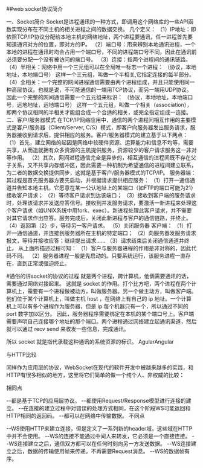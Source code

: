 ##web socket协议简介

一、Socket简介
Socket是进程通讯的一种方式，即调用这个网络库的一些API函数实现分布在不同主机的相关进程之间的数据交换。
几个定义：
（1）IP地址：即依照TCP/IP协议分配给本地主机的网络地址，两个进程要通讯，任一进程首先要知道通讯对方的位置，即对方的IP。
（2）端口号：用来辨别本地通讯进程，一个本地的进程在通讯时均会占用一个端口号，不同的进程端口号不同，因此在通讯前必须要分配一个没有被访问的端口号。
（3）连接：指两个进程间的通讯链路。
（4）半相关：网络中用一个三元组可以在全局唯一标志一个进程：
（协议，本地地址，本地端口号）
这样一个三元组，叫做一个半相关,它指定连接的每半部分。
（4）全相关：一个完整的网间进程通信需要由两个进程组成，并且只能使用同一种高层协议。也就是说，不可能通信的一端用TCP协议，而另一端用UDP协议。因此一个完整的网间通信需要一个五元组来标识：
（协议，本地地址，本地端口号，远地地址，远地端口号）
这样一个五元组，叫做一个相关（association），即两个协议相同的半相关才能组合成一个合适的相关，或完全指定组成一连接。
二、客户/服务器模式
在TCP/IP网络应用中，通信的两个进程间相互作用的主要模式是客户/服务器（Client/Server, C/S）模式，即客户向服务器发出服务请求，服务器接收到请求后，提供相应的服务。客户/服务器模式的建立基于以下两点：
（1）首先，建立网络的起因是网络中软硬件资源、运算能力和信息不均等，需要共享，从而造就拥有众多资源的主机提供服务，资源较少的客户请求服务这一非对等作用。
（2）其次，网间进程通信完全是异步的，相互通信的进程间既不存在父子关系，又不共享内存缓冲区，因此需要一种机制为希望通信的进程间建立联系，为二者的数据交换提供同步，这就是基于客户/服务器模式的TCP/IP。
服务器端：
其过程是首先服务器方要先启动，并根据请求提供相应服务：
（1）打开一通信通道并告知本地主机，它愿意在某一公认地址上的某端口（如FTP的端口可能为21）接收客户请求；
（2）等待客户请求到达该端口；
（3）接收到客户端的服务请求时，处理该请求并发送应答信号。接收到并发服务请求，要激活一新进程来处理这个客户请求（如UNIX系统中用fork、exec）。新进程处理此客户请求，并不需要对其它请求作出应答。服务完成后，关闭此新进程与客户的通信链路，并终止。
（4）返回第（2）步，等待另一客户请求。
（5）关闭服务器
客户端：
（1）打开一通信通道，并连接到服务器所在主机的特定端口；
（2）向服务器发服务请求报文，等待并接收应答；继续提出请求......
（3）请求结束后关闭通信通道并终止。
从上面所描述过程可知：
（1）客户与服务器进程的作用是非对称的，因此代码不同。
（2）服务器进程一般是先启动的。只要系统运行，该服务进程一直存在，直到正常或强迫终止。


#通俗的讲socket的协议的过程
就是两个进程，跨计算机，他俩需要通讯的话，需要通过网络对接起来。
这就是 socket 的作用。打个比方吧，两个进程在两个计算机上，需要有一个进程做被动方，叫做服务器。另一个做主动方，叫做客户端。他们位于某个计算机上，叫做主机 host ，在网络上有自己的 ip 地址。一个计算机上可以有多个进程作为服务器，但是 ip 每个机器只有一个，所以通过不同的 port 数字加以区分。
因此，服务器程序需要绑定在本机的某个端口号上。客户端需要声明自己连接哪个地址的那个端口。两个进程通过网络建立起通讯渠道，然后就可以通过 recv send 来收发一些信息，完成通讯。

所以 socket 就是指代承载这种通讯的系统资源的标识。
AgularAngular

与HTTP比较

同样作为应用层的协议，WebSocket在现代的软件开发中被越来越多的实践，和HTTP有很多相似的地方，这里将它们简单的做一个纯个人、非权威的比较：

相同点

--都是基于TCP的应用层协议。
--都使用Request/Response模型进行连接的建立。
--在连接的建立过程中对错误的处理方式相同，在这个阶段WS可能返回和HTTP相同的返回码。
--都可以在网络中传输数据。
不同点

--WS使用HTTP来建立连接，但是定义了一系列新的header域，这些域在HTTP中并不会使用。
--WS的连接不能通过中间人来转发，它必须是一个直接连接。
--WS连接建立之后，通信双方都可以在任何时刻向另一方发送数据。
--WS连接建立之后，数据的传输使用帧来传递，不再需要Request消息。
--WS的数据帧有序。

